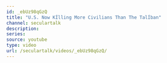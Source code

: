 ```yaml
---
id: _ebUz98qGzQ
title: "U.S. Now KÍlling More Civilians Than The TalÍban"
channel: seculartalk
description:
series:
source: youtube
type: video
url: /seculartalk/videos/_ebUz98qGzQ/
---
```

